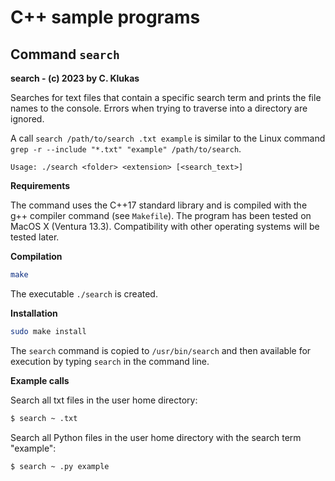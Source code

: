 # C++ sample programs

## Command `search`

**search - (c) 2023 by C. Klukas**

Searches for text files that contain a specific search term and prints the file names to the console.
Errors when trying to traverse into a directory are ignored.

A call `search /path/to/search .txt example` is similar to the Linux command `grep -r --include "*.txt" "example" /path/to/search`.

`Usage: ./search <folder> <extension> [<search_text>]`

**Requirements**

The command uses the C++17 standard library and is compiled with the g++ compiler command (see `Makefile`). 
The program has been tested on MacOS X (Ventura 13.3). Compatibility with other operating systems will be tested later.

**Compilation**

```bash
make
```

The executable `./search` is created.

**Installation**

```bash
sudo make install
```

The `search` command is copied to `/usr/bin/search` and then available for execution by typing `search` in the command line.

**Example calls**

Search all txt files in the user home directory:

```bash
$ search ~ .txt
```


Search all Python files in the user home directory with the search term "example":

```bash
$ search ~ .py example
```